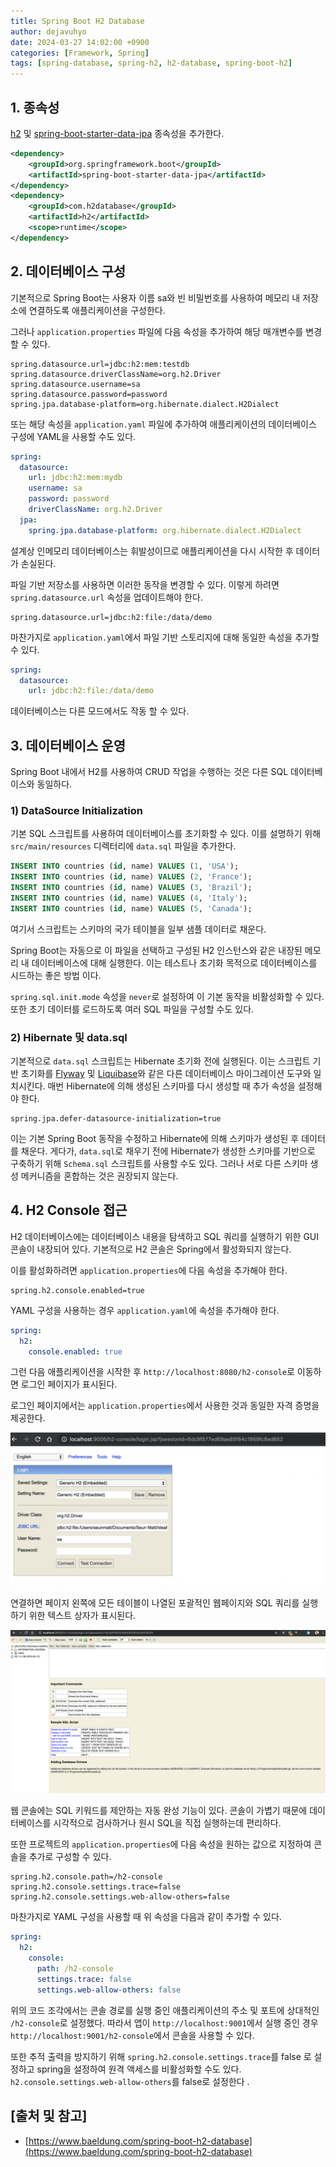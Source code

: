 ```yaml
---
title: Spring Boot H2 Database
author: dejavuhyo
date: 2024-03-27 14:02:00 +0900
categories: [Framework, Spring]
tags: [spring-database, spring-h2, h2-database, spring-boot-h2]
---
```


## 1. 종속성
[h2](https://mvnrepository.com/artifact/com.h2database/h2) 및 [spring-boot-starter-data-jpa](https://mvnrepository.com/artifact/org.springframework.boot/spring-boot-starter-data-jpa) 종속성을 추가한다.

```xml
<dependency>
    <groupId>org.springframework.boot</groupId>
    <artifactId>spring-boot-starter-data-jpa</artifactId>
</dependency>
<dependency>
    <groupId>com.h2database</groupId>
    <artifactId>h2</artifactId>
    <scope>runtime</scope>
</dependency>
```

## 2. 데이터베이스 구성
기본적으로 Spring Boot는 사용자 이름 sa와 빈 비밀번호를 사용하여 메모리 내 저장소에 연결하도록 애플리케이션을 구성한다.

그러나 `application.properties` 파일에 다음 속성을 추가하여 해당 매개변수를 변경할 수 있다.

```properties
spring.datasource.url=jdbc:h2:mem:testdb
spring.datasource.driverClassName=org.h2.Driver
spring.datasource.username=sa
spring.datasource.password=password
spring.jpa.database-platform=org.hibernate.dialect.H2Dialect
```

또는 해당 속성을 `application.yaml` 파일에 추가하여 애플리케이션의 데이터베이스 구성에 YAML을 사용할 수도 있다.

```yml
spring:
  datasource:
    url: jdbc:h2:mem:mydb
    username: sa
    password: password
    driverClassName: org.h2.Driver
  jpa:
    spring.jpa.database-platform: org.hibernate.dialect.H2Dialect
```

설계상 인메모리 데이터베이스는 휘발성이므로 애플리케이션을 다시 시작한 후 데이터가 손실된다.

파일 기반 저장소를 사용하면 이러한 동작을 변경할 수 있다. 이렇게 하려면 `spring.datasource.url` 속성을 업데이트해야 한다.

```properties
spring.datasource.url=jdbc:h2:file:/data/demo
```

마찬가지로 `application.yaml`에서 파일 기반 스토리지에 대해 동일한 속성을 추가할 수 있다.

```yml
spring:
  datasource:
    url: jdbc:h2:file:/data/demo
```

데이터베이스는 다른 모드에서도 작동 할 수 있다.

## 3. 데이터베이스 운영
Spring Boot 내에서 H2를 사용하여 CRUD 작업을 수행하는 것은 다른 SQL 데이터베이스와 동일하다.

### 1) DataSource Initialization
기본 SQL 스크립트를 사용하여 데이터베이스를 초기화할 수 있다. 이를 설명하기 위해 `src/main/resources` 디렉터리에 `data.sql` 파일을 추가한다.

```sql
INSERT INTO countries (id, name) VALUES (1, 'USA');
INSERT INTO countries (id, name) VALUES (2, 'France');
INSERT INTO countries (id, name) VALUES (3, 'Brazil');
INSERT INTO countries (id, name) VALUES (4, 'Italy');
INSERT INTO countries (id, name) VALUES (5, 'Canada');
```

여기서 스크립트는 스키마의 국가 테이블을 일부 샘플 데이터로 채운다.

Spring Boot는 자동으로 이 파일을 선택하고 구성된 H2 인스턴스와 같은 내장된 메모리 내 데이터베이스에 대해 실행한다. 이는 테스트나 초기화 목적으로 데이터베이스를 시드하는 좋은 방법 이다.

`spring.sql.init.mode` 속성을 `never`로 설정하여 이 기본 동작을 비활성화할 수 있다. 또한 초기 데이터를 로드하도록 여러 SQL 파일을 구성할 수도 있다.

### 2) Hibernate 및 data.sql
기본적으로 `data.sql` 스크립트는 Hibernate 초기화 전에 실행된다. 이는 스크립트 기반 초기화를 [Flyway](https://www.baeldung.com/database-migrations-with-flyway) 및 [Liquibase](https://www.baeldung.com/liquibase-refactor-schema-of-java-app)와 같은 다른 데이터베이스 마이그레이션 도구와 일치시킨다. 매번 Hibernate에 의해 생성된 스키마를 다시 생성할 때 추가 속성을 설정해야 한다.

```properties
spring.jpa.defer-datasource-initialization=true
```

이는 기본 Spring Boot 동작을 수정하고 Hibernate에 의해 스키마가 생성된 후 데이터를 채운다. 게다가, `data.sql`로 채우기 전에 Hibernate가 생성한 스키마를 기반으로 구축하기 위해 `Schema.sql` 스크립트를 사용할 수도 있다. 그러나 서로 다른 스키마 생성 메커니즘을 혼합하는 것은 권장되지 않는다.

## 4. H2 Console 접근
H2 데이터베이스에는 데이터베이스 내용을 탐색하고 SQL 쿼리를 실행하기 위한 GUI 콘솔이 내장되어 있다. 기본적으로 H2 콘솔은 Spring에서 활성화되지 않는다.

이를 활성화하려면 `application.properties`에 다음 속성을 추가해야 한다.

```properties
spring.h2.console.enabled=true
```

YAML 구성을 사용하는 경우 `application.yaml`에 속성을 추가해야 한다.

```yml
spring:
  h2:
    console.enabled: true
```

그런 다음 애플리케이션을 시작한 후 `http://localhost:8080/h2-console`로 이동하면 로그인 페이지가 표시된다.

로그인 페이지에서는 `application.properties`에서 사용한 것과 동일한 자격 증명을 제공한다.

![login](/assets/img/2024-03-27-spring-boot-h2-database/login.png)

연결하면 페이지 왼쪽에 모든 테이블이 나열된 포괄적인 웹페이지와 SQL 쿼리를 실행하기 위한 텍스트 상자가 표시된다.

![page](/assets/img/2024-03-27-spring-boot-h2-database/page.png)

웹 콘솔에는 SQL 키워드를 제안하는 자동 완성 기능이 있다. 콘솔이 가볍기 때문에 데이터베이스를 시각적으로 검사하거나 원시 SQL을 직접 실행하는데 편리하다.

또한 프로젝트의 `application.properties`에 다음 속성을 원하는 값으로 지정하여 콘솔을 추가로 구성할 수 있다.

```properties
spring.h2.console.path=/h2-console
spring.h2.console.settings.trace=false
spring.h2.console.settings.web-allow-others=false
```

마찬가지로 YAML 구성을 사용할 때 위 속성을 다음과 같이 추가할 수 있다.

```yml
spring:
  h2:
    console:
      path: /h2-console
      settings.trace: false
      settings.web-allow-others: false
```

위의 코드 조각에서는 콘솔 경로를 실행 중인 애플리케이션의 주소 및 포트에 상대적인 `/h2-console`로 설정했다. 따라서 앱이 `http://localhost:9001`에서 실행 중인 경우 `http://localhost:9001/h2-console`에서 콘솔을 사용할 수 있다.

또한 추적 출력을 방지하기 위해 `spring.h2.console.settings.trace`를 false 로 설정하고 spring을 설정하여 원격 액세스를 비활성화할 수도 있다. `h2.console.settings.web-allow-others`를 false로 설정한다 .

## [출처 및 참고]
* [https://www.baeldung.com/spring-boot-h2-database](https://www.baeldung.com/spring-boot-h2-database)

